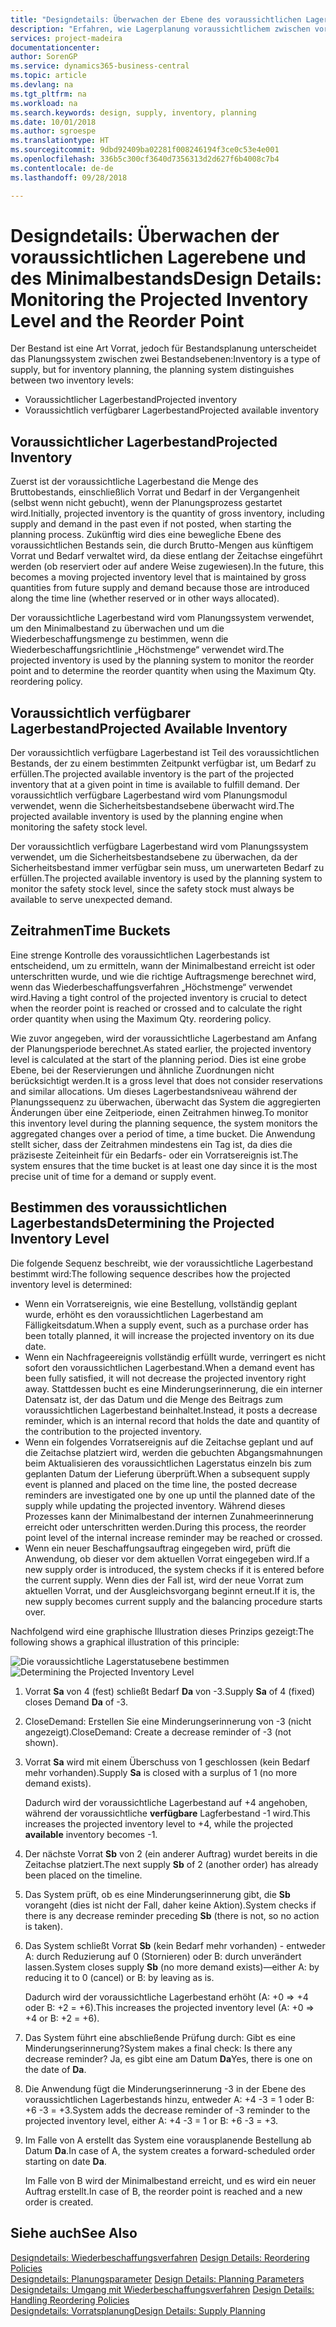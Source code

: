 ```yaml
---
title: "Designdetails: Überwachen der Ebene des voraussichtlichen Lagerbestands und des Minimalbestands | Microsoft Docs"
description: "Erfahren, wie Lagerplanung voraussichtlichem zwischen voraussichtlichen Lagerbestand und voraussichtlich verfügbaren Lagerbestandebenen unterscheidet."
services: project-madeira
documentationcenter: 
author: SorenGP
ms.service: dynamics365-business-central
ms.topic: article
ms.devlang: na
ms.tgt_pltfrm: na
ms.workload: na
ms.search.keywords: design, supply, inventory, planning
ms.date: 10/01/2018
ms.author: sgroespe
ms.translationtype: HT
ms.sourcegitcommit: 9dbd92409ba02281f008246194f3ce0c53e4e001
ms.openlocfilehash: 336b5c300cf3640d7356313d2d627f6b4008c7b4
ms.contentlocale: de-de
ms.lasthandoff: 09/28/2018

---
```

# <a name="design-details-monitoring-the-projected-inventory-level-and-the-reorder-point"></a><span data-ttu-id="89b2d-103">Designdetails: Überwachen der voraussichtlichen Lagerebene und des Minimalbestands</span><span class="sxs-lookup"><span data-stu-id="89b2d-103">Design Details: Monitoring the Projected Inventory Level and the Reorder Point</span></span>
<span data-ttu-id="89b2d-104">Der Bestand ist eine Art Vorrat, jedoch für Bestandsplanung unterscheidet das Planungssystem zwischen zwei Bestandsebenen:</span><span class="sxs-lookup"><span data-stu-id="89b2d-104">Inventory is a type of supply, but for inventory planning, the planning system distinguishes between two inventory levels:</span></span>  

* <span data-ttu-id="89b2d-105">Voraussichtlicher Lagerbestand</span><span class="sxs-lookup"><span data-stu-id="89b2d-105">Projected inventory</span></span>  
* <span data-ttu-id="89b2d-106">Voraussichtlich verfügbarer Lagerbestand</span><span class="sxs-lookup"><span data-stu-id="89b2d-106">Projected available inventory</span></span>  

## <a name="projected-inventory"></a><span data-ttu-id="89b2d-107">Voraussichtlicher Lagerbestand</span><span class="sxs-lookup"><span data-stu-id="89b2d-107">Projected Inventory</span></span>  
<span data-ttu-id="89b2d-108">Zuerst ist der voraussichtliche Lagerbestand die Menge des Bruttobestands, einschließlich Vorrat und Bedarf in der Vergangenheit (selbst wenn nicht gebucht), wenn der Planungsprozess gestartet wird.</span><span class="sxs-lookup"><span data-stu-id="89b2d-108">Initially, projected inventory is the quantity of gross inventory, including supply and demand in the past even if not posted, when starting the planning process.</span></span> <span data-ttu-id="89b2d-109">Zukünftig wird dies eine bewegliche Ebene des voraussichtlichen Bestands sein, die durch Brutto-Mengen aus künftigem Vorrat und Bedarf verwaltet wird, da diese entlang der Zeitachse eingeführt werden (ob reserviert oder auf andere Weise zugewiesen).</span><span class="sxs-lookup"><span data-stu-id="89b2d-109">In the future, this becomes a moving projected inventory level that is maintained by gross quantities from future supply and demand because those are introduced along the time line (whether reserved or in other ways allocated).</span></span>  

<span data-ttu-id="89b2d-110">Der voraussichtliche Lagerbestand wird vom Planungssystem verwendet, um den Minimalbestand zu überwachen und um die Wiederbeschaffungsmenge zu bestimmen, wenn die Wiederbeschaffungsrichtlinie „Höchstmenge“ verwendet wird.</span><span class="sxs-lookup"><span data-stu-id="89b2d-110">The projected inventory is used by the planning system to monitor the reorder point and to determine the reorder quantity when using the Maximum Qty. reordering policy.</span></span>  

## <a name="projected-available-inventory"></a><span data-ttu-id="89b2d-111">Voraussichtlich verfügbarer Lagerbestand</span><span class="sxs-lookup"><span data-stu-id="89b2d-111">Projected Available Inventory</span></span>  
<span data-ttu-id="89b2d-112">Der voraussichtlich verfügbare Lagerbestand ist Teil des voraussichtlichen Bestands, der zu einem bestimmten Zeitpunkt verfügbar ist, um Bedarf zu erfüllen.</span><span class="sxs-lookup"><span data-stu-id="89b2d-112">The projected available inventory is the part of the projected inventory that at a given point in time is available to fulfill demand.</span></span> <span data-ttu-id="89b2d-113">Der voraussichtlich verfügbare Lagerbestand wird vom Planungsmodul verwendet, wenn die Sicherheitsbestandsebene überwacht wird.</span><span class="sxs-lookup"><span data-stu-id="89b2d-113">The projected available inventory is used by the planning engine when monitoring the safety stock level.</span></span>  

<span data-ttu-id="89b2d-114">Der voraussichtlich verfügbare Lagerbestand wird vom Planungssystem verwendet, um die Sicherheitsbestandsebene zu überwachen, da der Sicherheitsbestand immer verfügbar sein muss, um unerwarteten Bedarf zu erfüllen.</span><span class="sxs-lookup"><span data-stu-id="89b2d-114">The projected available inventory is used by the planning system to monitor the safety stock level, since the safety stock must always be available to serve unexpected demand.</span></span>  

## <a name="time-buckets"></a><span data-ttu-id="89b2d-115">Zeitrahmen</span><span class="sxs-lookup"><span data-stu-id="89b2d-115">Time Buckets</span></span>  
<span data-ttu-id="89b2d-116">Eine strenge Kontrolle des voraussichtlichen Lagerbestands ist entscheidend, um zu ermitteln, wann der Minimalbestand erreicht ist oder unterschritten wurde, und wie die richtige Auftragsmenge berechnet wird, wenn das Wiederbeschaffungsverfahren „Höchstmenge“ verwendet wird.</span><span class="sxs-lookup"><span data-stu-id="89b2d-116">Having a tight control of the projected inventory is crucial to detect when the reorder point is reached or crossed and to calculate the right order quantity when using the Maximum Qty. reordering policy.</span></span>  

<span data-ttu-id="89b2d-117">Wie zuvor angegeben, wird der voraussichtliche Lagerbestand am Anfang der Planungsperiode berechnet.</span><span class="sxs-lookup"><span data-stu-id="89b2d-117">As stated earlier, the projected inventory level is calculated at the start of the planning period.</span></span> <span data-ttu-id="89b2d-118">Dies ist eine grobe Ebene, bei der Reservierungen und ähnliche Zuordnungen nicht berücksichtigt werden.</span><span class="sxs-lookup"><span data-stu-id="89b2d-118">It is a gross level that does not consider reservations and similar allocations.</span></span> <span data-ttu-id="89b2d-119">Um dieses Lagerbestandsniveau während der Planungssequenz zu überwachen, überwacht das System die aggregierten Änderungen über eine Zeitperiode, einen Zeitrahmen hinweg.</span><span class="sxs-lookup"><span data-stu-id="89b2d-119">To monitor this inventory level during the planning sequence, the system monitors the aggregated changes over a period of time, a time bucket.</span></span> <span data-ttu-id="89b2d-120">Die Anwendung stellt sicher, dass der Zeitrahmen mindestens ein Tag ist, da dies die präziseste Zeiteinheit für ein Bedarfs- oder ein Vorratsereignis ist.</span><span class="sxs-lookup"><span data-stu-id="89b2d-120">The system ensures that the time bucket is at least one day since it is the most precise unit of time for a demand or supply event.</span></span>  

## <a name="determining-the-projected-inventory-level"></a><span data-ttu-id="89b2d-121">Bestimmen des voraussichtlichen Lagerbestands</span><span class="sxs-lookup"><span data-stu-id="89b2d-121">Determining the Projected Inventory Level</span></span>  
<span data-ttu-id="89b2d-122">Die folgende Sequenz beschreibt, wie der voraussichtliche Lagerbestand bestimmt wird:</span><span class="sxs-lookup"><span data-stu-id="89b2d-122">The following sequence describes how the projected inventory level is determined:</span></span>  

* <span data-ttu-id="89b2d-123">Wenn ein Vorratsereignis, wie eine Bestellung, vollständig geplant wurde, erhöht es den voraussichtlichen Lagerbestand am Fälligkeitsdatum.</span><span class="sxs-lookup"><span data-stu-id="89b2d-123">When a supply event, such as a purchase order has been totally planned, it will increase the projected inventory on its due date.</span></span>  
* <span data-ttu-id="89b2d-124">Wenn ein Nachfrageereignis vollständig erfüllt wurde, verringert es nicht sofort den voraussichtlichen Lagerbestand.</span><span class="sxs-lookup"><span data-stu-id="89b2d-124">When a demand event has been fully satisfied, it will not decrease the projected inventory right away.</span></span> <span data-ttu-id="89b2d-125">Stattdessen bucht es eine Minderungserinnerung, die ein interner Datensatz ist, der das Datum und die Menge des Beitrags zum voraussichtlichen Lagerbestand beinhaltet.</span><span class="sxs-lookup"><span data-stu-id="89b2d-125">Instead, it posts a decrease reminder, which is an internal record that holds the date and quantity of the contribution to the projected inventory.</span></span>  
* <span data-ttu-id="89b2d-126">Wenn ein folgendes Vorratsereignis auf die Zeitachse geplant und auf die Zeitachse platziert wird, werden die gebuchten Abgangsmahnungen beim Aktualisieren des voraussichtlichen Lagerstatus einzeln bis zum geplanten Datum der Lieferung überprüft.</span><span class="sxs-lookup"><span data-stu-id="89b2d-126">When a subsequent supply event is planned and placed on the time line, the posted decrease reminders are investigated one by one up until the planned date of the supply while updating the projected inventory.</span></span> <span data-ttu-id="89b2d-127">Während dieses Prozesses kann der Minimalbestand der internen Zunahmeerinnerung erreicht oder unterschritten werden.</span><span class="sxs-lookup"><span data-stu-id="89b2d-127">During this process, the reorder point level of the internal increase reminder may be reached or crossed.</span></span>  
* <span data-ttu-id="89b2d-128">Wenn ein neuer Beschaffungsauftrag eingegeben wird, prüft die Anwendung, ob dieser vor dem aktuellen Vorrat eingegeben wird.</span><span class="sxs-lookup"><span data-stu-id="89b2d-128">If a new supply order is introduced, the system checks if it is entered before the current supply.</span></span> <span data-ttu-id="89b2d-129">Wenn dies der Fall ist, wird der neue Vorrat zum aktuellen Vorrat, und der Ausgleichsvorgang beginnt erneut.</span><span class="sxs-lookup"><span data-stu-id="89b2d-129">If it is, the new supply becomes current supply and the balancing procedure starts over.</span></span>  

<span data-ttu-id="89b2d-130">Nachfolgend wird eine graphische Illustration dieses Prinzips gezeigt:</span><span class="sxs-lookup"><span data-stu-id="89b2d-130">The following shows a graphical illustration of this principle:</span></span>  

<span data-ttu-id="89b2d-131">![Die voraussichtliche Lagerstatusebene bestimmen](media/nav_app_supply_planning_2_projected_inventory.png "Die voraussichtliche Lagerstatusebene bestimmen")</span><span class="sxs-lookup"><span data-stu-id="89b2d-131">![Determining the Projected Inventory Level](media/nav_app_supply_planning_2_projected_inventory.png "Determining the Projected Inventory Level")</span></span>  

1. <span data-ttu-id="89b2d-132">Vorrat **Sa** von 4 (fest) schließt Bedarf **Da** von -3.</span><span class="sxs-lookup"><span data-stu-id="89b2d-132">Supply **Sa** of 4 (fixed) closes Demand **Da** of -3.</span></span>  
2. <span data-ttu-id="89b2d-133">CloseDemand: Erstellen Sie eine Minderungserinnerung von -3 (nicht angezeigt).</span><span class="sxs-lookup"><span data-stu-id="89b2d-133">CloseDemand: Create a decrease reminder of -3 (not shown).</span></span>  
3. <span data-ttu-id="89b2d-134">Vorrat **Sa** wird mit einem Überschuss von 1 geschlossen (kein Bedarf mehr vorhanden).</span><span class="sxs-lookup"><span data-stu-id="89b2d-134">Supply **Sa** is closed with a surplus of 1 (no more demand exists).</span></span>  

     <span data-ttu-id="89b2d-135">Dadurch wird der voraussichtliche Lagerbestand auf +4 angehoben, während der voraussichtliche **verfügbare** Lagferbestand -1 wird.</span><span class="sxs-lookup"><span data-stu-id="89b2d-135">This increases the projected inventory level to +4, while the projected **available** inventory becomes -1.</span></span>  

4. <span data-ttu-id="89b2d-136">Der nächste Vorrat **Sb** von 2 (ein anderer Auftrag) wurdet bereits in die Zeitachse platziert.</span><span class="sxs-lookup"><span data-stu-id="89b2d-136">The next supply **Sb** of 2 (another order) has already been placed on the timeline.</span></span>  
5. <span data-ttu-id="89b2d-137">Das System prüft, ob es eine Minderungserinnerung gibt, die **Sb** vorangeht (dies ist nicht der Fall, daher keine Aktion).</span><span class="sxs-lookup"><span data-stu-id="89b2d-137">System checks if there is any decrease reminder preceding **Sb** (there is not, so no action is taken).</span></span>  
6. <span data-ttu-id="89b2d-138">Das System schließt Vorrat **Sb** (kein Bedarf mehr vorhanden) - entweder A: durch Reduzierung auf 0 (Stornieren) oder B: durch unverändert lassen.</span><span class="sxs-lookup"><span data-stu-id="89b2d-138">System closes supply **Sb** (no more demand exists)—either A: by reducing it to 0 (cancel) or B: by leaving as is.</span></span>  

     <span data-ttu-id="89b2d-139">Dadurch wird der voraussichtliche Lagerbestand erhöht (A: +0 => +4 oder B: +2 = +6).</span><span class="sxs-lookup"><span data-stu-id="89b2d-139">This increases the projected inventory level (A: +0 => +4 or B: +2 = +6).</span></span>  

7. <span data-ttu-id="89b2d-140">Das System führt eine abschließende Prüfung durch: Gibt es eine Minderungserinnerung?</span><span class="sxs-lookup"><span data-stu-id="89b2d-140">System makes a final check: Is there any decrease reminder?</span></span> <span data-ttu-id="89b2d-141">Ja, es gibt eine am Datum **Da**</span><span class="sxs-lookup"><span data-stu-id="89b2d-141">Yes, there is one on the date of **Da**.</span></span>  
8. <span data-ttu-id="89b2d-142">Die Anwendung fügt die Minderungserinnerung -3 in der Ebene des voraussichtlichen Lagerbestands hinzu, entweder A: +4 -3 = 1 oder B: +6 -3 = +3.</span><span class="sxs-lookup"><span data-stu-id="89b2d-142">System adds the decrease reminder of -3 reminder to the projected inventory level, either A: +4 -3 = 1 or B: +6 -3 = +3.</span></span>  
9. <span data-ttu-id="89b2d-143">Im Falle von A erstellt das System eine vorausplanende Bestellung ab Datum **Da**.</span><span class="sxs-lookup"><span data-stu-id="89b2d-143">In case of A, the system creates a forward-scheduled order starting on date **Da**.</span></span>  

     <span data-ttu-id="89b2d-144">Im Falle von B wird der Minimalbestand erreicht, und es wird ein neuer Auftrag erstellt.</span><span class="sxs-lookup"><span data-stu-id="89b2d-144">In case of B, the reorder point is reached and a new order is created.</span></span>  

## <a name="see-also"></a><span data-ttu-id="89b2d-145">Siehe auch</span><span class="sxs-lookup"><span data-stu-id="89b2d-145">See Also</span></span>  
<span data-ttu-id="89b2d-146">[Designdetails: Wiederbeschaffungsverfahren](design-details-reordering-policies.md) </span><span class="sxs-lookup"><span data-stu-id="89b2d-146">[Design Details: Reordering Policies](design-details-reordering-policies.md) </span></span>  
<span data-ttu-id="89b2d-147">[Designdetails: Planungsparameter](design-details-planning-parameters.md) </span><span class="sxs-lookup"><span data-stu-id="89b2d-147">[Design Details: Planning Parameters](design-details-planning-parameters.md) </span></span>  
<span data-ttu-id="89b2d-148">[Designdetails: Umgang mit Wiederbeschaffungsverfahren](design-details-handling-reordering-policies.md) </span><span class="sxs-lookup"><span data-stu-id="89b2d-148">[Design Details: Handling Reordering Policies](design-details-handling-reordering-policies.md) </span></span>  
[<span data-ttu-id="89b2d-149">Designdetails: Vorratsplanung</span><span class="sxs-lookup"><span data-stu-id="89b2d-149">Design Details: Supply Planning</span></span>](design-details-supply-planning.md)

